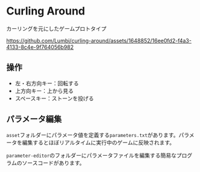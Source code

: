 # Curling Around

カーリングを元にしたゲームプロトタイプ

https://github.com/Lumbi/curling-around/assets/1648852/16ee0fd2-f4a3-4133-8c4e-9f764056b982

## 操作

- 左・右方向キー：回転する
- 上方向キー：上から見る
- スペースキー：ストーンを投げる

## パラメータ編集

`asset`フォルダーにパラメータ値を定義する`parameters.txt`があります。パラメータを編集するとほぼリアルタイムに実行中のゲームに反映されます。

`parameter-editor`のフォルダーにパラメータファイルを編集する簡易なプログラムのソースコードがあります。
